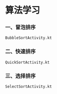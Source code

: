 # 算法学习
### 一、冒泡排序
    BubbleSortActivity.kt
### 二、快速排序
    QuickSortActivity.kt
### 三、选择排序
    SelectSortActivity.kt



